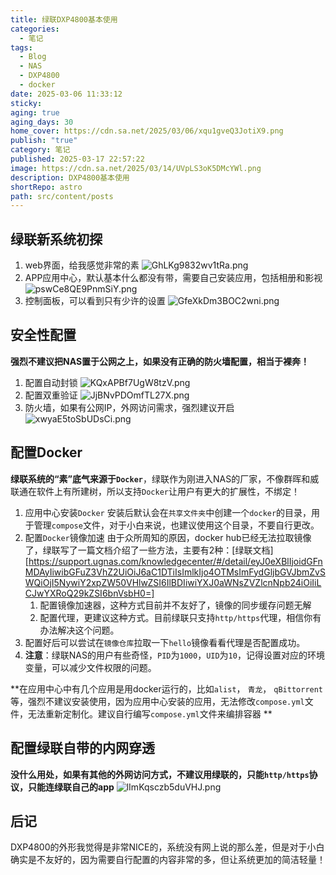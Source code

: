 ```yaml
---
title: 绿联DXP4800基本使用
categories:
  - 笔记
tags:
  - Blog
  - NAS
  - DXP4800
  - docker
date: 2025-03-06 11:33:12
sticky: 
aging: true
aging_days: 30
home_cover: https://cdn.sa.net/2025/03/06/xqu1gveQ3JotiX9.png
publish: "true"
category: 笔记
published: 2025-03-17 22:57:22
image: https://cdn.sa.net/2025/03/14/UVpLS3oK5DMcYWl.png
description: DXP4800基本使用
shortRepo: astro
path: src/content/posts
---
```

## 绿联新系统初探
1. web界面，给我感觉非常的素
   ![GhLKg9832wv1tRa.png](https://cdn.sa.net/2025/03/06/GhLKg9832wv1tRa.png)
2. APP应用中心，默认基本什么都没有带，需要自己安装应用，包括相册和影视
   ![pswCe8QE9PnmSiY.png](https://cdn.sa.net/2025/03/06/pswCe8QE9PnmSiY.png)
3. 控制面板，可以看到只有少许的设置
   ![GfeXkDm3BOC2wni.png](https://cdn.sa.net/2025/03/06/GfeXkDm3BOC2wni.png)
## 安全性配置
**强烈不建议把NAS置于公网之上，如果没有正确的防火墙配置，相当于裸奔！**
1. 配置自动封锁
   ![KQxAPBf7UgW8tzV.png](https://cdn.sa.net/2025/03/06/KQxAPBf7UgW8tzV.png)
2. 配置双重验证
   ![JjBNvPDOmfTL27X.png](https://cdn.sa.net/2025/03/06/JjBNvPDOmfTL27X.png)
3. 防火墙，如果有公网IP，外网访问需求，强烈建议开启
   ![xwyaE5toSbUDsCi.png](https://cdn.sa.net/2025/03/06/xwyaE5toSbUDsCi.png)
## 配置Docker

**绿联系统的“素”底气来源于`Docker`**，绿联作为刚进入NAS的厂家，不像群晖和威联通在软件上有所建树，所以支持`Docker`让用户有更大的扩展性，不绑定！
1. 应用中心安装`Docker`
   安装后默认会在`共享文件夹`中创建一个`docker`的目录，用于管理`compose`文件，对于小白来说，也建议使用这个目录，不要自行更改。
2. 配置`Docker`镜像加速
   由于众所周知的原因，docker hub已经无法拉取镜像了，绿联写了一篇文档介绍了一些方法，主要有2种：[绿联文档][https://support.ugnas.com/knowledgecenter/#/detail/eyJ0eXBlIjoidGFnMDAyIiwibGFuZ3VhZ2UiOiJ6aC1DTiIsImlkIjo4OTMsImFydGljbGVJbmZvSWQiOjI5NywiY2xpZW50VHlwZSI6IlBDIiwiYXJ0aWNsZVZlcnNpb24iOiIiLCJwYXRoQ29kZSI6bnVsbH0=]
	1. 配置镜像加速器，这种方式目前并不友好了，镜像的同步缓存问题无解
	2. 配置代理，更建议这种方式。目前绿联只支持`http/https`代理，相信你有办法解决这个问题。
3. 配置好后可以尝试在`镜像仓库`拉取一下`hello`镜像看看代理是否配置成功。
4. **注意**：绿联NAS的用户有些奇怪，`PID`为`1000`，`UID`为`10`，记得设置对应的环境变量，可以减少文件权限的问题。

**在应用中心中有几个应用是用docker运行的，比如`alist`， `青龙`， `qBittorrent`等，强烈不建议安装使用，因为应用中心安装的应用，无法修改`compose.yml`文件，无法重新定制化。建议自行编写`compose.yml`文件来编排容器 **
## 配置绿联自带的内网穿透

**没什么用处，如果有其他的外网访问方式，不建议用绿联的，只能`http/https`协议，只能连绿联自己的app**
![lImKqsczb5duVHJ.png](https://cdn.sa.net/2025/03/06/lImKqsczb5duVHJ.png)
## 后记
DXP4800的外形我觉得是非常NICE的，系统没有网上说的那么差，但是对于小白确实是不友好的，因为需要自行配置的内容非常的多，但让系统更加的简洁轻量！

